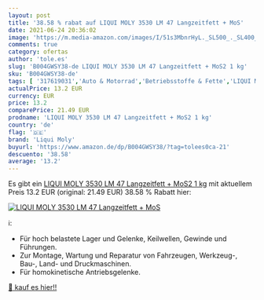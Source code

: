 ```yaml
---
layout: post
title: '38.58 % rabat auf LIQUI MOLY 3530 LM 47 Langzeitfett + MoS'
date: 2021-06-24 20:36:02
image: 'https://m.media-amazon.com/images/I/51s3MbnrHyL._SL500_._SL400_.jpg'
comments: true
category: ofertas
author: 'tole.es'
slug: 'B004GWSY38-de LIQUI MOLY 3530 LM 47 Langzeitfett + MoS2 1 kg'
sku: 'B004GWSY38-de'
tags: [ '317619031','Auto & Motorrad','Betriebsstoffe & Fette','LIQUI MOLY','Motorradzubehör','Motorräder, Ersatzteile & Zubehör','Produkte','Schmiermittel','liqui moly','Öle','Öle & Betriebsstoffe', ]
actualPrice: 13.2 EUR
currency: EUR
price: 13.2
comparePrice: 21.49 EUR
prodname: 'LIQUI MOLY 3530 LM 47 Langzeitfett + MoS2 1 kg'
country: 'de'
flag: '🇩🇪'
brand: 'Liqui Moly'
buyurl: 'https://www.amazon.de/dp/B004GWSY38/?tag=tolees0ca-21'
descuento: '38.58'
average: '13.2'
---
```


Es gibt ein [LIQUI MOLY 3530 LM 47 Langzeitfett + MoS2 1 kg](https://www.amazon.de/dp/B004GWSY38/?tag=tolees0ca-21) mit aktuellem Preis 13.2 EUR (original: 21.49 EUR) 38.58 % Rabatt hier:

[![LIQUI MOLY 3530 LM 47 Langzeitfett + MoS](https://m.media-amazon.com/images/I/51s3MbnrHyL._SL500_._SL400_.jpg)](https://www.amazon.de/dp/B004GWSY38/?tag=tolees0ca-21)

ℹ️:

- Für hoch belastete Lager und Gelenke, Keilwellen, Gewinde und Führungen.
- Zur Montage, Wartung und Reparatur von Fahrzeugen, Werkzeug-, Bau-, Land- und Druckmaschinen.
- Für homokinetische Antriebsgelenke.

[🛒 kauf es hier!!](https://www.amazon.de/dp/B004GWSY38/?tag=tolees0ca-21)
